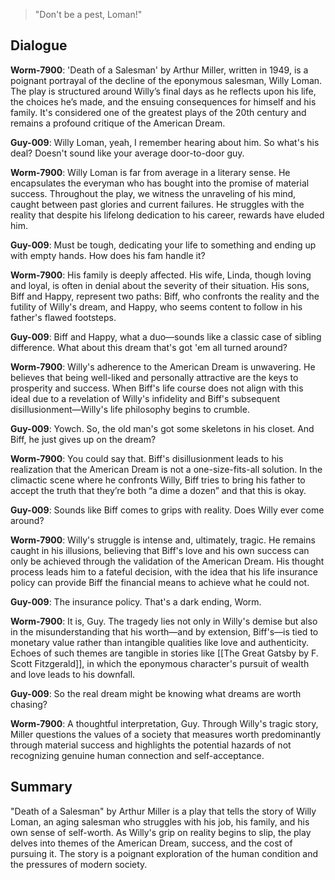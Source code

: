 >"Don't be a pest, Loman!"

## Dialogue
**Worm-7900**: 'Death of a Salesman' by Arthur Miller, written in 1949, is a poignant portrayal of the decline of the eponymous salesman, Willy Loman. The play is structured around Willy’s final days as he reflects upon his life, the choices he’s made, and the ensuing consequences for himself and his family. It's considered one of the greatest plays of the 20th century and remains a profound critique of the American Dream.

**Guy-009**: Willy Loman, yeah, I remember hearing about him. So what's his deal? Doesn't sound like your average door-to-door guy.

**Worm-7900**: Willy Loman is far from average in a literary sense. He encapsulates the everyman who has bought into the promise of material success. Throughout the play, we witness the unraveling of his mind, caught between past glories and current failures. He struggles with the reality that despite his lifelong dedication to his career, rewards have eluded him.

**Guy-009**: Must be tough, dedicating your life to something and ending up with empty hands. How does his fam handle it?

**Worm-7900**: His family is deeply affected. His wife, Linda, though loving and loyal, is often in denial about the severity of their situation. His sons, Biff and Happy, represent two paths: Biff, who confronts the reality and the futility of Willy's dream, and Happy, who seems content to follow in his father's flawed footsteps.

**Guy-009**: Biff and Happy, what a duo—sounds like a classic case of sibling difference. What about this dream that's got 'em all turned around?

**Worm-7900**: Willy's adherence to the American Dream is unwavering. He believes that being well-liked and personally attractive are the keys to prosperity and success. When Biff's life course does not align with this ideal due to a revelation of Willy's infidelity and Biff's subsequent disillusionment—Willy's life philosophy begins to crumble.

**Guy-009**: Yowch. So, the old man's got some skeletons in his closet. And Biff, he just gives up on the dream?

**Worm-7900**: You could say that. Biff's disillusionment leads to his realization that the American Dream is not a one-size-fits-all solution. In the climactic scene where he confronts Willy, Biff tries to bring his father to accept the truth that they’re both “a dime a dozen” and that this is okay.

**Guy-009**: Sounds like Biff comes to grips with reality. Does Willy ever come around?

**Worm-7900**: Willy's struggle is intense and, ultimately, tragic. He remains caught in his illusions, believing that Biff's love and his own success can only be achieved through the validation of the American Dream. His thought process leads him to a fateful decision, with the idea that his life insurance policy can provide Biff the financial means to achieve what he could not.

**Guy-009**: The insurance policy. That's a dark ending, Worm.

**Worm-7900**: It is, Guy. The tragedy lies not only in Willy's demise but also in the misunderstanding that his worth—and by extension, Biff's—is tied to monetary value rather than intangible qualities like love and authenticity. Echoes of such themes are tangible in stories like [[The Great Gatsby by F. Scott Fitzgerald]], in which the eponymous character's pursuit of wealth and love leads to his downfall.

**Guy-009**: So the real dream might be knowing what dreams are worth chasing?

**Worm-7900**: A thoughtful interpretation, Guy. Through Willy's tragic story, Miller questions the values of a society that measures worth predominantly through material success and highlights the potential hazards of not recognizing genuine human connection and self-acceptance.

## Summary
"Death of a Salesman" by Arthur Miller is a play that tells the story of Willy Loman, an aging salesman who struggles with his job, his family, and his own sense of self-worth. As Willy's grip on reality begins to slip, the play delves into themes of the American Dream, success, and the cost of pursuing it. The story is a poignant exploration of the human condition and the pressures of modern society.